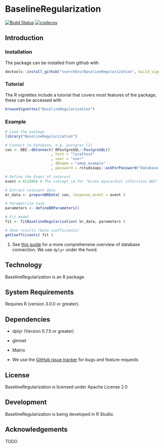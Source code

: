 BaselineRegularization
=======================

[![Build Status](https://travis-ci.com/sverchkov/BaselineRegularization.svg?branch=master)](https://travis-ci.com/sverchkov/BaselineRegularization) [![codecov](https://codecov.io/gh/sverchkov/BaselineRegularization/branch/master/graph/badge.svg)](https://codecov.io/gh/sverchkov/BaselineRegularization)


Introduction
------------

### Installation

The package can be installed from github with

```r
devtools::install_github("sverchkov/BaselineRegularization", build_vignettes = TRUE)
```

### Tutorial

The R vignettes include a tutorial that covers most features of the package, these can be accessed with
```r
browseVignettes("BaselineRegularization")
```

### Example

```r
# Load the package
library("BaselineRegularization")

# Connect to Database, e.g. postgres [1]
con <- DBI::dbConnect( RPostgreSQL::PostgreSQL()
                     , host = "localhost"
                     , user = "user"
                     , dbname = "omop_example"
                     , password = rstudioapi::askForPassword("Database Password") )

# Define the Event of interest
event = 4110956 # The concept_id for "Acute myocardial infarction NOS"

# Extract relevant data
br_data <- prepareBRData( con, response_event = event )

# Parametrize task
parameters <- defineBRParameters()

# Fit model
fit <- fitBaselineRegularization( br_data, parameters )

# Show results (beta coefficients)
getCoefficients( fit )

```

1. See [this guide](https://db.rstudio.com/dplyr/#connecting-to-the-database) for a more comprehensive overview of database connection. We use `dplyr` under the hood.

Technology
----------

BaselineRegularization is an R package.

System Requirements
-------------------

Requires R (version 3.0.0 or greater).

Dependencies
------------

 * dplyr (Version 0.7.5 or greater)
 * glmnet
 * Matrix

* We use the [GitHub issue tracker](https://github.com/sverchkov/BaselineRegularization/issues) for bugs and feature requests

License
-------

BaselineRegularization is licensed under Apache License 2.0

Development
-----------

BaselineRegularization is being developed in R Studio.

Acknowledgements
----------------

TODO
